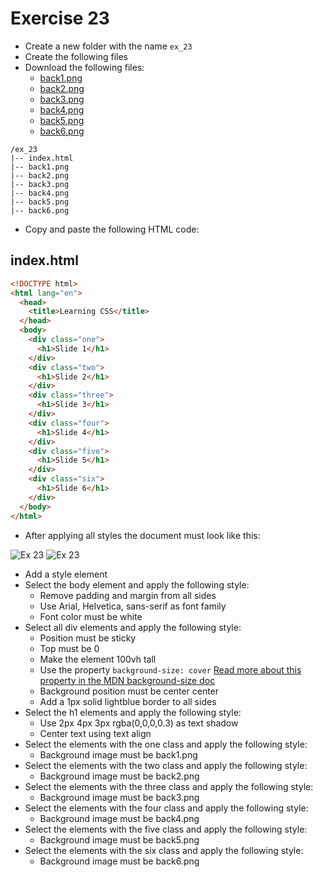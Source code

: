 # Exercise 23

- Create a new folder with the name `ex_23`
- Create the following files
- Download the following files:
  - [back1.png](https://github.com/prma85/node_comit/blob/master/docs/exercises/css/images/ex_23/back1.png?raw=true)
  - [back2.png](https://github.com/prma85/node_comit/blob/master/docs/exercises/css/images/ex_23/back2.png?raw=true)
  - [back3.png](https://github.com/prma85/node_comit/blob/master/docs/exercises/css/images/ex_23/back3.png?raw=true)
  - [back4.png](https://github.com/prma85/node_comit/blob/master/docs/exercises/css/images/ex_23/back4.png?raw=true)
  - [back5.png](https://github.com/prma85/node_comit/blob/master/docs/exercises/css/images/ex_23/back5.png?raw=true)
  - [back6.png](https://github.com/prma85/node_comit/blob/master/docs/exercises/css/images/ex_23/back6.png?raw=true)

```
/ex_23
|-- index.html
|-- back1.png
|-- back2.png
|-- back3.png
|-- back4.png
|-- back5.png
|-- back6.png
```

- Copy and paste the following HTML code:

## index.html

```html
<!DOCTYPE html>
<html lang="en">
  <head>
    <title>Learning CSS</title>
  </head>
  <body>
    <div class="one">
      <h1>Slide 1</h1>
    </div>
    <div class="two">
      <h1>Slide 2</h1>
    </div>
    <div class="three">
      <h1>Slide 3</h1>
    </div>
    <div class="four">
      <h1>Slide 4</h1>
    </div>
    <div class="five">
      <h1>Slide 5</h1>
    </div>
    <div class="six">
      <h1>Slide 6</h1>
    </div>
  </body>
</html>
```

- After applying all styles the document must look like this:

![Ex 23](./results/ex_23.png)
![Ex 23](./results/ex_23b.png)

- Add a style element
- Select the body element and apply the following style:
  - Remove padding and margin from all sides
  - Use Arial, Helvetica, sans-serif as font family
  - Font color must be white
- Select all div elements and apply the following style:
  - Position must be sticky
  - Top must be 0
  - Make the element 100vh tall
  - Use the property `background-size: cover` [Read more about this property in the MDN background-size doc](https://developer.mozilla.org/en-US/docs/Web/CSS/background-size)
  - Background position must be center center
  - Add a 1px solid lightblue border to all sides
- Select the h1 elements and apply the following style:
  - Use 2px 4px 3px rgba(0,0,0,0.3) as text shadow
  - Center text using text align
- Select the elements with the one class and apply the following style:
  - Background image must be back1.png
- Select the elements with the two class and apply the following style:
  - Background image must be back2.png
- Select the elements with the three class and apply the following style:
  - Background image must be back3.png
- Select the elements with the four class and apply the following style:
  - Background image must be back4.png
- Select the elements with the five class and apply the following style:
  - Background image must be back5.png
- Select the elements with the six class and apply the following style:
  - Background image must be back6.png
